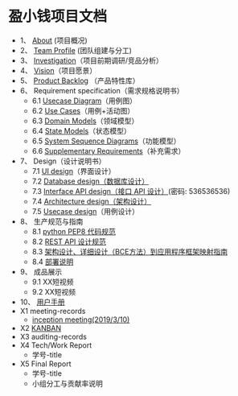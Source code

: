 # 盈小钱项目文档

- 1、 [About](docs/about.md) (项目概况) 
- 2、 [Team Profile](docs/team-profile.md) (团队组建与分工) 
- 3、 [Investigation](docs/investigation.md)（项目前期调研/竞品分析）
- 4、 [Vision](docs/vision.md)（项目愿景）
- 5、 [Product Backlog](docs/product_backlog.md) （产品特性库）
- 6、 Requirement specification（需求规格说明书）
  - 6.1 [Usecase Diagram](./require_spec/UsecaseDiagram.md)（用例图）
  - 6.2 [Use Cases](./require_spec/UseCases.md)（用例+活动图）
  - 6.3 [Domain Models](./require_spec/DomainModels.md)（领域模型）
  - 6.4 [State Models](./require_spec/StateModel.md)（状态模型）
  - 6.5 [System Sequence Diagrams](./require_spec/SystemSequenceDiagrams.md)（功能模型）
  - 6.6 [Supplementary Requirements](./require_spec/SupplementaryRequirements.md)（补充需求）
- 7、 Design（设计说明书）
  - 7.1 [UI design](./require_spec/UIDesign.md)（界面设计）
  - 7.2 [Database design（数据库设计）](./design/DatabaseDesign.md)
  - 7.3 [Interface API design（接口 API 设计）](<https://www.showdoc.cc/fatwalletapi?page_id=2225152623522809>)(密码: 536536536)
  - 7.4 [Architecture design（架构设计）](design/软件设计文档.md)
  - 7.5 [Usecase design](./require_spec/用例设计.md)（用例设计）
- 8、 生产规范与指南
  - 8.1 [python PEP8 代码规范](<https://legacy.python.org/dev/peps/pep-0008/>)
  - 8.2 [REST API 设计规范](<http://www.ruanyifeng.com/blog/2014/05/restful_api.html>)
  - 8.3 [架构设计、详细设计（BCE方法）到应用程序框架映射指南](./product_spec/DesignToFramework.md)
  - 8.4 [部署说明](design/部署文档.md)
- 9、 成品展示
  - 9.1 XX短视频
  - 9.2 XX短视频
- 10、 [用户手册](./require_spec/用户手册.md)
- X1 meeting-records
  - [inception meeting(2019/3/10)](docs/InceptionMeeting.md)
- X2 [KANBAN](<https://github.com/orgs/haowe-7/projects>)
- X3 auditing-records 
- X4 Tech/Work Report
  - 学号-title
- X5 Final Report
  - 学号-title
  - 小组分工与贡献率说明
